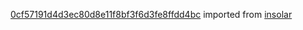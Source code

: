 [0cf57191d4d3ec80d8e11f8bf3f6d3fe8ffdd4bc](https://github.com/insolar/insolar/commit/0cf57191d4d3ec80d8e11f8bf3f6d3fe8ffdd4bc) imported from [insolar](https://github.com/insolar/insolar)

